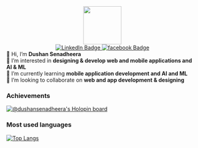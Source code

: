<div id="header" align="center">
  <img src="https://media.giphy.com/media/M9gbBd9nbDrOTu1Mqx/giphy.gif" width="100"/>
</div>
<div id="badges" align="center">
  <a href="https://lk.linkedin.com/in/dushan-senadheera-271638210">
    <img src="https://img.shields.io/badge/LinkedIn-blue?style=for-the-badge&logo=linkedin&logoColor=white" alt="LinkedIn Badge"/>
  </a>
  <a href="your-facebook-URL">
    <img src="https://img.shields.io/badge/Facebook-blue?style=for-the-badge&logo=Facebook&logoColor=white" alt="facebook Badge"/>
  </a>
</div>
👋 Hi, I’m <b>Dushan Senadheera</b>
<br>
👀 I’m interested in <b>designing & develop web and mobile applications and AI & ML</b>
<br>
🌱 I’m currently learning <b>mobile application development and AI and ML</b>
<br>
💞️ I’m looking to collaborate on <b>web and app development & designing</b>
<br>
<h3>Achievements</h3>


[![@dushansenadheera's Holopin board](https://holopin.me/dushansenadheera)](https://holopin.io/@dushansenadheera)

<h3>Most used languages</h3>

[![Top Langs](https://github-readme-stats.vercel.app/api/top-langs/?username=DushanSenadheera&layout=compact&theme=vision-friendly-dark)](https://github.com/anuraghazra/github-readme-stats)

